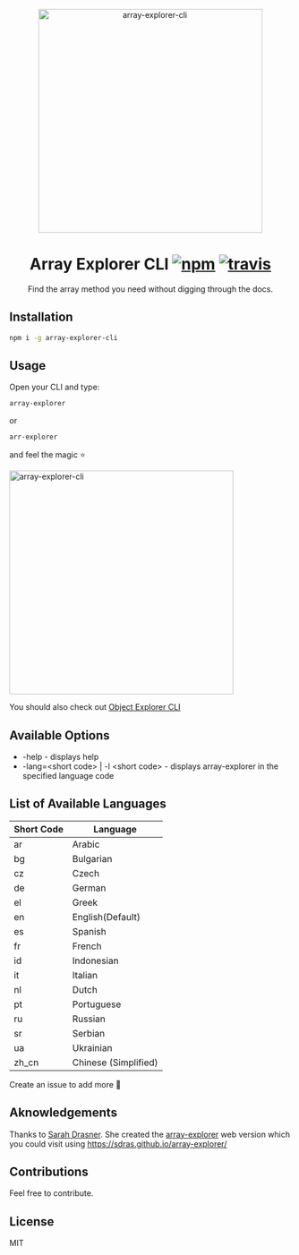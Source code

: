 <p align="center">
  <img src="https://res.cloudinary.com/stackpie/image/upload/v1521402645/array_explorer_init_qbzmze.png" width="400" alt="array-explorer-cli">
</p>
<h1 align="center">
	Array Explorer CLI
	<a href="https://www.npmjs.org/package/array-explorer-cli"><img src="https://img.shields.io/npm/v/array-explorer-cli.svg?style=flat" alt="npm"></a> <a href="https://travis-ci.org/ooade/array-explorer-cli"><img src="https://travis-ci.org/ooade/array-explorer-cli.svg?branch=master" alt="travis"></a>
</h1>
<p align="center">Find the array method you need without digging through the docs.</p>

## Installation

```sh
npm i -g array-explorer-cli
```

## Usage

Open your CLI and type:
```sh
array-explorer
```
or
```sh
arr-explorer
```
and feel the magic :star:

<img src="https://res.cloudinary.com/stackpie/image/upload/v1521402777/array_explorer_lcj5pr.png" width="400" alt="array-explorer-cli">

You should also check out [Object Explorer CLI](https://github.com/ooade/object-explorer-cli)

## Available Options

- -help - displays help
- -lang=\<short code\> | -l \<short code\> - displays array-explorer in the specified language code

## List of Available Languages

| Short Code | Language |
| - | - |
|ar|Arabic|
|bg|Bulgarian|
|cz|Czech|
|de|German|
|el|Greek|
|en|English(Default)|
|es|Spanish|
|fr|French|
|id|Indonesian|
|it|Italian|
|nl|Dutch|
|pt|Portuguese|
|ru|Russian|
|sr|Serbian|
|ua|Ukrainian|
|zh_cn|Chinese (Simplified)|

Create an issue to add more :tada:

## Aknowledgements
Thanks to [Sarah Drasner](https://github.com/sdras). She created the [array-explorer](https://github.com/sdras/array-explorer) web version which you could visit using https://sdras.github.io/array-explorer/

## Contributions
Feel free to contribute.

## License
MIT
